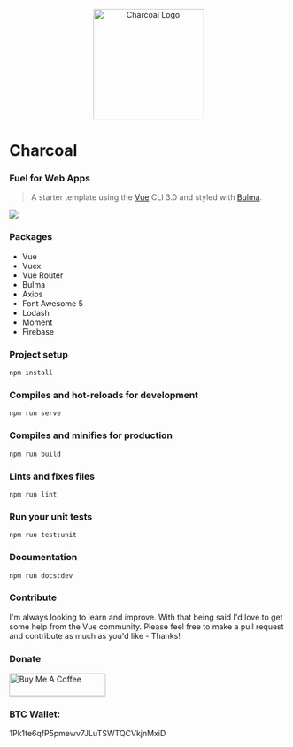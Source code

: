 <p align="center">
    <img
        width="200" src="https://raw.githubusercontent.com/setholito/charcoal/master/src/assets/charcoal-logo.png"
        alt="Charcoal Logo"
    >
</p>

# Charcoal

### Fuel for Web Apps

> A starter template using the [Vue](http://vuejs.org/) CLI 3.0 and styled with [Bulma](http://bulma.io/).

<img src="https://res.cloudinary.com/setholito/image/upload/v1531689929/charcoal/charcoal-example.jpg" />

### Packages

-   Vue
-   Vuex
-   Vue Router
-   Bulma
-   Axios
-   Font Awesome 5
-   Lodash
-   Moment
-   Firebase

### Project setup

```
npm install
```

### Compiles and hot-reloads for development

```
npm run serve
```

### Compiles and minifies for production

```
npm run build
```

### Lints and fixes files

```
npm run lint
```

### Run your unit tests

```
npm run test:unit
```

### Documentation

```
npm run docs:dev
```

### Contribute

I'm always looking to learn and improve. With that being said I'd love to get some help from the Vue community. Please feel free to make a pull request and contribute as much as you'd like - Thanks!

### Donate

<a href="https://www.buymeacoffee.com/setholito" target="_blank"><img src="https://www.buymeacoffee.com/assets/img/custom_images/black_img.png" alt="Buy Me A Coffee" style="height: 41px !important;width: 174px !important;box-shadow: 0px 3px 2px 0px rgba(190, 190, 190, 0.5) !important;-webkit-box-shadow: 0px 3px 2px 0px rgba(190, 190, 190, 0.5) !important;" ></a>

### BTC Wallet:

1Pk1te6qfP5pmewv7JLuTSWTQCVkjnMxiD
